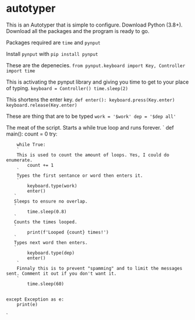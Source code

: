 # autotyper
This is an Autotyper that is simple to configure. Download Python (3.8+). Download all the packages and the program is ready to go.

Packages required are `time` and  `pynput`

Install `pynput` with `pip install pynput`

These are the depenecies. 
`
from pynput.keyboard import Key, Controller
import time
`

This is activating the pynput library and giving you time to get to your place of typing.
`
keyboard = Controller()
time.sleep(2)
`

This shortens the enter key.
`
def enter():
    keyboard.press(Key.enter)
    keyboard.release(Key.enter)
`


These are thing that are to be typed
`
work = '$work'
dep = '$dep all'
`

The meat of the script. Starts a while true loop and runs forever.
`
def main():
    count = 0
    try:

        while True:
        `
        This is used to count the amount of loops. Yes, I could do enumerate.
            count += 1
        `
        Types the first sentance or word then enters it.
        `
            keyboard.type(work)
            enter()
       `
       Sleeps to ensure no overlap.
       `
            time.sleep(0.8)
       `
       Counts the times looped.
       `
            print(f'Looped {count} times!')
       `
       Types next word then enters.
       `
            keyboard.type(dep)
            enter()
        `
        Finnaly this is to prevent "spamming" and to limit the messages sent. Comment it out if you don't want it.
        `
            time.sleep(60)
        

    except Exception as e:
        print(e)
`



